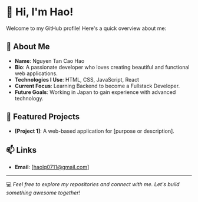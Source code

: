 # 👋 Hi, I'm Hao!

Welcome to my GitHub profile! Here's a quick overview about me:

## 🚀 About Me
- **Name**: Nguyen Tan Cao Hao 
- **Bio**: A passionate developer who loves creating beautiful and functional web applications.  
- **Technologies I Use**: HTML, CSS, JavaScript, React
- **Current Focus**: Learning Backend to become a Fullstack Developer.  
- **Future Goals**: Working in Japan to gain experience with advanced technology.

## 🌱 Featured Projects
- **[Project 1]**: A web-based application for [purpose or description].  

## 📫 Links
- **Email**: [haolq0711@gmail.com]  

---

💻 *Feel free to explore my repositories and connect with me. Let's build something awesome together!*

